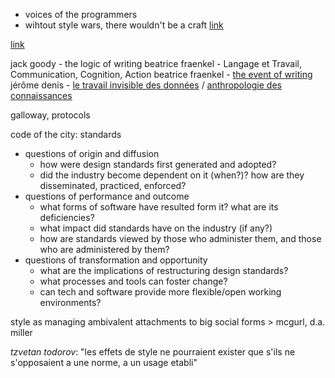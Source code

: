 - voices of the programmers
- wihtout style wars, there wouldn't be a craft [link](https://www.artima.com/weblogs/viewpost.jsp?thread=74230)

[link](http://theorangeduck.com/page/aesthetics-code)

jack goody - the logic of writing
beatrice fraenkel - Langage et Travail, Communication, Cognition, Action
beatrice fraenkel - [the event of writing](https://www.cairn-int.info/article-E_COMLA1_197_0035--the-notion-of-the-event-of.htm#)
jérôme denis - [le travail invisible des données](https://journals.openedition.org/rac/420) / [anthropologie des connaissances](https://www.cairn.info/revue-anthropologie-des-connaissances-2012-1-page-a.htm)

galloway, protocols

code of the city: standards
- questions of origin and diffusion
  - how were design standards first generated and adopted?
  - did the industry become dependent on it (when?)? how are they disseminated, practiced, enforced?
- questions of performance and outcome
  - what forms of software have resulted form it? what are its deficiencies?
  - what impact did standards have on the industry (if any?)
  - how are standards viewed by those who administer them, and those who are administered by them?
- questions of transformation and opportunity
  - what are the implications of restructuring design standards?
  - what processes and tools can foster change?
  - can tech and software provide more flexible/open working environments?

style as managing ambivalent attachments to big social forms > mcgurl, d.a. miller

*tzvetan todorov*: "les effets de style ne pourraient exister que s'ils ne s'opposaient a une norme, a un usage etabli"